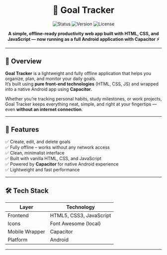 <h1 align="center">🎯 Goal Tracker</h1>

<p align="center">
  <img src="https://img.shields.io/badge/Status-Active-success?style=flat-square" alt="Status" />
  <img src="https://img.shields.io/badge/Version-1.0.0-blue?style=flat-square" alt="Version" />
  <img src="https://img.shields.io/badge/License-MIT-yellow?style=flat-square" alt="License" />
</p>

<p align="center">
  <strong>A simple, offline-ready productivity web app built with HTML, CSS, and JavaScript — now running as a full Android application with Capacitor ⚡</strong>
</p>

---

## 🌟 Overview

**Goal Tracker** is a lightweight and fully offline application that helps you organize, plan, and monitor your daily goals.  
It’s built using **pure front-end technologies** (HTML, CSS, JS) and wrapped into a native Android app using **Capacitor**.

Whether you’re tracking personal habits, study milestones, or work projects, Goal Tracker keeps everything neat, simple, and right at your fingertips — even **without an internet connection**.

---

## 🚀 Features

✅ Create, edit, and delete goals  
✅ Fully offline – works without any network access  
✅ Clean, minimalist interface  
✅ Built with vanilla HTML, CSS, and JavaScript  
✅ Powered by **Capacitor** for native Android experience  
✅ Lightweight and fast performance  

---

## 🛠️ Tech Stack

| Layer | Technology |
|-------|-------------|
| Frontend | HTML5, CSS3, JavaScript |
| Icons | Font Awesome (local) |
| Mobile Wrapper | Capacitor |
| Platform | Android |

---




